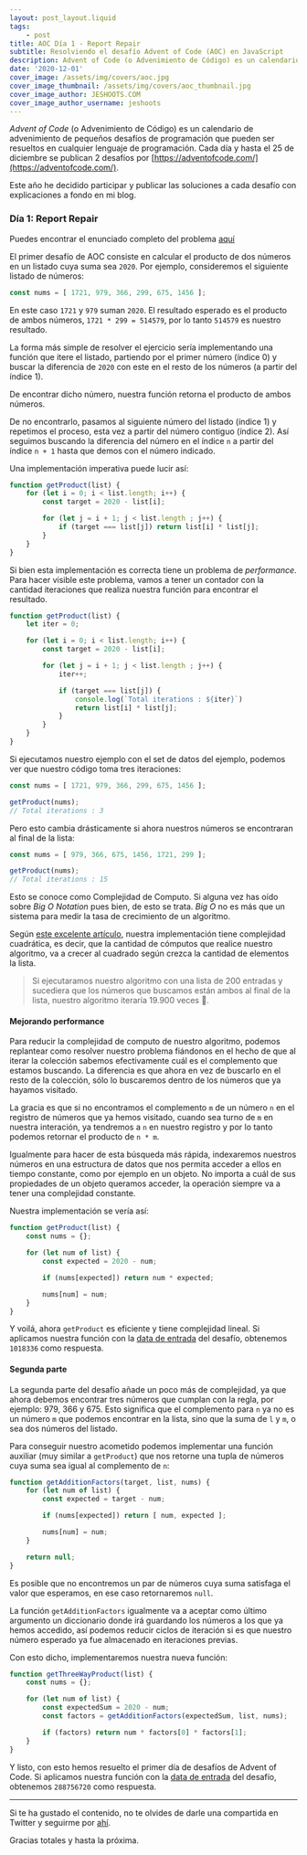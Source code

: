 ```yaml
---
layout: post_layout.liquid
tags:
    - post
title: AOC Día 1 - Report Repair
subtitle: Resolviendo el desafío Advent of Code (AOC) en JavaScript
description: Advent of Code (o Advenimiento de Código) es un calendario de advenimiento de pequeños desafíos de programación que pueden ser resueltos en cualquier lenguaje de programación.
date: '2020-12-01'
cover_image: /assets/img/covers/aoc.jpg
cover_image_thumbnail: /assets/img/covers/aoc_thumbnail.jpg
cover_image_author: JESHOOTS.COM
cover_image_author_username: jeshoots
---
```


*Advent of Code* (o Advenimiento de Código) es un calendario de advenimiento de pequeños desafíos de programación que pueden ser resueltos en cualquier lenguaje de programación. Cada día y hasta el 25 de diciembre se publican 2 desafíos por [https://adventofcode.com/](https://adventofcode.com/).

Este año he decidido participar y publicar las soluciones a cada desafío con explicaciones a fondo en mi blog.

### Día 1: Report Repair

<p class="disclaimer" style="margin-top: 1rem;">Puedes encontrar el enunciado completo del problema <a href="https://adventofcode.com/2020/day/1" target="_blank" rel="noopener noreferrer">aquí</a></p>

El primer desafío de AOC consiste en calcular el producto de dos números en un listado cuya suma sea `2020`. Por ejemplo, consideremos el siguiente listado de números:

```javascript
const nums = [ 1721, 979, 366, 299, 675, 1456 ];
```

En este caso `1721` y `979` suman `2020`. El resultado esperado es el producto de ambos números, `1721 * 299 = 514579`, por lo tanto `514579` es nuestro resultado.

La forma más simple de resolver el ejercicio sería implementando una función que itere el listado, partiendo por el primer número (índice 0) y buscar la diferencia de `2020` con este en el resto de los números (a partir del índice 1).

De encontrar dicho número, nuestra función retorna el producto de ambos números.

De no encontrarlo, pasamos al siguiente número del listado (índice 1) y repetimos el proceso, esta vez a partir del número contiguo (índice 2). Así seguimos buscando la diferencia del número en el índice `n` a partir del índice `n + 1` hasta que demos con el número indicado.

Una implementación imperativa puede lucir así:

```javascript
function getProduct(list) {
    for (let i = 0; i < list.length; i++) {
        const target = 2020 - list[i];

        for (let j = i + 1; j < list.length ; j++) {
            if (target === list[j]) return list[i] * list[j];
        }
    }
}
```

Si bien esta implementación es correcta tiene un problema de *performance*. Para hacer visible este problema, vamos a tener un contador con la cantidad iteraciones que realiza nuestra función para encontrar el resultado.

```javascript
function getProduct(list) {
    let iter = 0;

    for (let i = 0; i < list.length; i++) {
        const target = 2020 - list[i];

        for (let j = i + 1; j < list.length ; j++) {
            iter++;

            if (target === list[j]) {
                console.log(`Total iterations : ${iter}`)
                return list[i] * list[j];
            }
        }
    }
}
```

Si ejecutamos nuestro ejemplo con el set de datos del ejemplo, podemos ver que nuestro código toma tres iteraciones:

```javascript
const nums = [ 1721, 979, 366, 299, 675, 1456 ];

getProduct(nums);
// Total iterations : 3
```

Pero esto cambia drásticamente si ahora nuestros números se encontraran al final de la lista:

```javascript
const nums = [ 979, 366, 675, 1456, 1721, 299 ];

getProduct(nums);
// Total iterations : 15
```

Esto se conoce como Complejidad de Computo. Si alguna vez has oído sobre *Big O Notation* pues bien, de esto se trata. *Big O* no es más que un sistema para medir la tasa de crecimiento de un algoritmo.

Según [este excelente artículo](https://jarednielsen.com/big-o-quadratic-time-complexity/), nuestra implementación tiene complejidad cuadrática, es decir, que la cantidad de cómputos que realice nuestro algoritmo, va a crecer al cuadrado según crezca la cantidad de elementos la lista.

> Si ejecutaramos nuestro algoritmo con una lista de 200 entradas y sucediera que los números que buscamos están ambos al final de la lista, nuestro algoritmo iteraría 19.900 veces 🤯.

#### Mejorando performance

Para reducir la complejidad de computo de nuestro algoritmo, podemos replantear como resolver nuestro problema fiándonos en el hecho de que al iterar la colección sabemos efectivamente cuál es el complemento que estamos buscando. La diferencia es que ahora en vez de buscarlo en el resto de la colección, sólo lo buscaremos dentro de los números que ya hayamos visitado.

La gracia es que si no encontramos el complemento `m` de un número `n` en el registro de números que ya hemos visitado, cuando sea turno de `m` en nuestra interación, ya tendremos a `n` en nuestro registro y por lo tanto podemos retornar el producto de `n * m`.

Igualmente para hacer de esta búsqueda más rápida, indexaremos nuestros números en una estructura de datos que nos permita acceder a ellos en tiempo constante, como por ejemplo en un objeto. No importa a cuál de sus propiedades de un objeto queramos acceder, la operación siempre va a tener una complejidad constante.

Nuestra implementación se vería así:

```javascript
function getProduct(list) {
    const nums = {};

    for (let num of list) {
        const expected = 2020 - num;

        if (nums[expected]) return num * expected;

        nums[num] = num;
    }
}
```

Y voilá, ahora `getProduct` es eficiente y tiene complejidad lineal. Si aplicamos nuestra función con la [data de entrada](https://adventofcode.com/2020/day/1/input) del desafío, obtenemos `1018336` como respuesta.

#### Segunda parte

La segunda parte del desafío añade un poco más de complejidad, ya que ahora debemos encontrar tres números que cumplan con la regla, por ejemplo: 979, 366 y 675. Esto significa que el complemento para `n` ya no es un número `m` que podemos encontrar en la lista, sino que la suma de `l` y `m`, o sea dos números del listado.

Para conseguir nuestro acometido podemos implementar una función auxiliar (muy similar a `getProduct`) que nos retorne una tupla de números cuya suma sea igual al complemento de `n`:

```javascript
function getAdditionFactors(target, list, nums) {
    for (let num of list) {
        const expected = target - num;

        if (nums[expected]) return [ num, expected ];

        nums[num] = num;
    }

    return null;
}
```

Es posible que no encontremos un par de números cuya suma satisfaga el valor que esperamos, en ese caso retornaremos `null`.

La función `getAdditionFactors` igualmente va a aceptar como último argumento un diccionario donde irá guardando los números a los que ya hemos accedido, así podemos reducir ciclos de iteración si es que nuestro número esperado ya fue almacenado en iteraciones previas.

Con esto dicho, implementaremos nuestra nueva función:

```javascript
function getThreeWayProduct(list) {
    const nums = {};

    for (let num of list) {
        const expectedSum = 2020 - num;
        const factors = getAdditionFactors(expectedSum, list, nums);

        if (factors) return num * factors[0] * factors[1];
    }
}
```

Y listo, con esto hemos resuelto el primer día de desafíos de Advent of Code. Si aplicamos nuestra función con la [data de entrada](https://adventofcode.com/2020/day/1/input) del desafío, obtenemos `288756720` como respuesta.

---

Si te ha gustado el contenido, no te olvides de darle una compartida en Twitter y seguirme por [ahí](https://twitter.com/daslaf).

Gracias totales y hasta la próxima.
